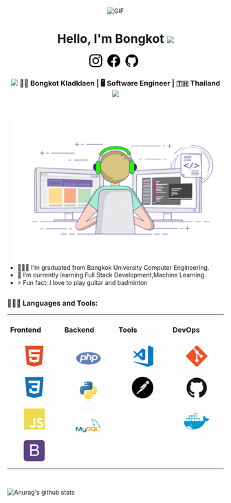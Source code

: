 <div align="center">
<img align="center" alt="GIF" height="250px" src="https://media.giphy.com/media/du3J3cXyzhj75IOgvA/giphy.gif" />
  
# Hello, I'm Bongkot <img src="https://github.com/sciencepal/sciencepal/blob/master/assets/Hi.gif" width="50px">
</div>

<p align='center'>
<a href="https://www.instagram.com/_jaybong_/"><img height="30" src="https://github.com/Bongkot-Kladklaen/Bongkot-kladklaen/blob/master/icons/instagram.svg"></a>&nbsp;&nbsp;
<a href="https://www.facebook.com/Jaycop.IdeaCode/"><img height="30" src="https://github.com/Bongkot-Kladklaen/Bongkot-kladklaen/blob/master/icons/facebook.svg"></a>&nbsp;&nbsp;
<a href="https://github.com/Bongkot-Kladklaen"><img height="30" src="https://github.com/Bongkot-Kladklaen/Bongkot-kladklaen/blob/master/icons/github.svg"></a>&nbsp;&nbsp;
</p>
 
<div align="Center">
<h3>
  <img src="https://media.giphy.com/media/WUlplcMpOCEmTGBtBW/giphy.gif" width="30"> 🙎🏻 Bongkot Kladklaen | 🖥 Software Engineer | 🇹🇭 Thailand
  <img src="https://media.giphy.com/media/WUlplcMpOCEmTGBtBW/giphy.gif" width="30">
</h3>
</div><br/>

<img align="right" height="350" width="490" alt="" src="https://github.com/Bongkot-Kladklaen/Bongkot-kladklaen/blob/master/icons/coding.gif" />

- 🧑🏻‍🎓 I'm graduated from Bangkok University Computer Engineering.
- 📖 I’m currently learning Full Stack Development,Machine Learning.
- ⚡ Fun fact: I love to play guitar and badminton


### 🧑🏻‍💻 Languages and Tools:
<table><tr><td valign="top" width="25%">

### Frontend  
<div align="center">  
<img style="margin: 10px" src="https://github.com/Bongkot-Kladklaen/Bongkot-kladklaen/blob/master/icons/html5-plain.svg" alt="HTML5" height="50" />  
<img style="margin: 10px" src="https://github.com/Bongkot-Kladklaen/Bongkot-kladklaen/blob/master/icons/css3-plain.svg" alt="CSS3" height="50" />
<img style="margin: 10px" src="https://github.com/Bongkot-Kladklaen/Bongkot-kladklaen/blob/master/icons/javascript-plain.svg" alt="Javascript" height="50" />
<img style="margin: 10px" src="https://github.com/Bongkot-Kladklaen/Bongkot-kladklaen/blob/master/icons/bootstrap-plain.svg" alt="Bootstrap" height="50" />
</div></td><td valign="top" width="25%">

### Backend  
<div align="center">  
<img style="margin: 10px" src="https://github.com/Bongkot-Kladklaen/Bongkot-kladklaen/blob/master/icons/php-plain.svg" alt="php" height="60" />
<img style="margin: 10px" src="https://github.com/Bongkot-Kladklaen/Bongkot-kladklaen/blob/master/icons/python-original.svg" alt="python" height="50" />
<img style="margin: 10px" src="https://github.com/Bongkot-Kladklaen/Bongkot-kladklaen/blob/master/icons/mysql-original-wordmark.svg" alt="mysql" height="60" />
</div></td><td valign="top" width="25%">

### Tools
<div align="center">
<img style="margin: 10px" src="https://raw.githubusercontent.com/github/explore/80688e429a7d4ef2fca1e82350fe8e3517d3494d/topics/visual-studio-code/visual-studio-code.png" alt="VScode" height="50" />
<img style="margin: 10px" src="https://github.com/Bongkot-Kladklaen/Bongkot-kladklaen/blob/master/icons/postman.svg" alt="VScode" height="50" />
</div></td><td valign="top" width="25%">

### DevOps  
<div align="center">  
<img style="margin: 10px" src="https://github.com/Bongkot-Kladklaen/Bongkot-kladklaen/blob/master/icons/git-original.svg" alt="Git" height="50" />
<img style="margin: 10px" src="https://github.com/Bongkot-Kladklaen/Bongkot-kladklaen/blob/master/icons/github-original.svg" alt="Github" height="50" />
<img style="margin: 10px" src="https://github.com/Bongkot-Kladklaen/Bongkot-kladklaen/blob/master/icons/docker-plain.svg" alt="Docker" height="60" />
</div></td></tr></table>  

<br/>  


![Anurag's github stats](https://github-readme-stats.vercel.app/api?username=bongkot-kladklaen&show_icons=true&theme=radical)


